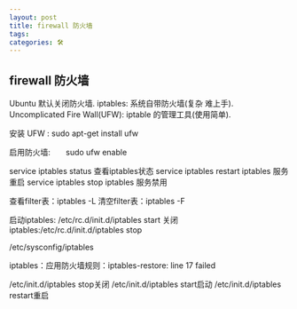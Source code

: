```yaml
---
layout: post
title: firewall 防火墙
tags: 
categories: 🛠
---
```



## firewall 防火墙
Ubuntu 默认关闭防火墙. 
iptables: 系统自带防火墙(复杂 难上手).
Uncomplicated Fire Wall(UFW):  iptable 的管理工具(使用简单).

安装 UFW :    sudo apt-get install ufw 

启用防火墙:　　sudo ufw enable 








service iptables status             查看iptables状态
service iptables restart iptables  服务重启
service iptables stop iptables     服务禁用


查看filter表：iptables -L
清空filter表：iptables -F


启动iptables: /etc/rc.d/init.d/iptables start
关闭iptables:/etc/rc.d/init.d/iptables stop

/etc/sysconfig/iptables


iptables：应用防火墙规则：iptables-restore: line 17 failed

/etc/init.d/iptables stop关闭
/etc/init.d/iptables start启动
/etc/init.d/iptables restart重启

